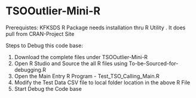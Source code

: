 # TSOOutlier-Mini-R

Prerequistes:
KFKSDS R Package needs installation thru R Utility . It does  pull from CRAN-Project Site

Steps to Debug this code base:

1) Download the complete  files under TSOOutlier-Mini-R
2) Open R Studio and Source the all R files using To-be-Sourced-for-debugging.R
3) Open the Main Entry R Program - Test_TSO_Calling_Main.R
4) Modify the Test Data CSV file to local folder location in the above R File
5) Start Debug the Code base
